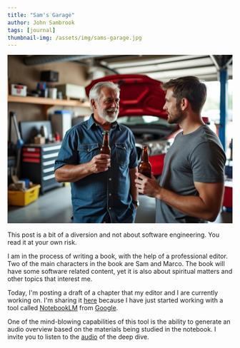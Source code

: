 ```yaml
---
title: "Sam's Garage"
author: John Sambrook
tags: [journal]
thumbnail-img: /assets/img/sams-garage.jpg
---
```


![Sam and Marco](/assets/img/sams-garage.jpg "Sam and Marco, having a beer")

This post is a bit of a diversion and not about software
engineering. You read it at your own risk.

I am in the process of writing a book, with the help of a professional
editor. Two of the main characters in the book are Sam and Marco. The
book will have some software related content, yet it is also about
spiritual matters and other topics that interest me.

Today, I'm posting a draft of a chapter that my editor and I are currently
working on. I'm sharing it
[here](/assets/files/sams-garage.pdf "PDF version of chapter")
because I have just started working with a tool called
[NotebookLM](https://notebooklm.google.com) from
[Google](https://www.google.com).


One of the mind-blowing capabilities of this tool is the ability
to generate an audio overview based on the materials being studied
in the notebook. I invite you to listen to the
[audio](https://common-sense.com/assets/files/sams-garage.mp3)
of the deep dive.


